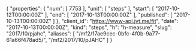 {
  "properties": {
    "num": [
      7753
    ],
    "unit": [
      "steps"
    ],
    "start": [
      "2017-10-12T00:00:00Z"
    ],
    "end": [
      "2017-10-13T00:00:00Z"
    ],
    "published": [
      "2017-10-13T00:00:00Z"
    ]
  },
  "client_id": "https://www-api.jvt.me/fit",
  "date": "2017-10-13T00:00:00Z",
  "kind": "steps",
  "h": "h-measure",
  "slug": "2017/10/pjahc",
  "aliases": [
    "/mf2/17ae9cec-0bfc-4f0b-9a77-61a66f478ad5/",
    "/mf2/2017/10/pJAHC"
  ]
}
